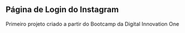 ## Página de Login do Instagram

Primeiro projeto criado a partir do Bootcamp da Digital Innovation One
